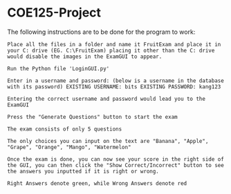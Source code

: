 # COE125-Project
The following instructions are to be done for the program to work:

    Place all the files in a folder and name it FruitExam and place it in your C: drive (EG. C:\FruitExam) placing it other than the C: drive would disable the images in the ExamGUI to appear.

    Run the Python file 'LoginGUI.py'

    Enter in a username and password: (below is a username in the database with its password) EXISTING USERNAME: bits EXISTING PASSWORD: kang123

    Entering the correct username and password would lead you to the ExamGUI

    Press the "Generate Questions" button to start the exam

    The exam consists of only 5 questions

    The only choices you can input on the text are "Banana", "Apple", "Grape", "Orange", "Mango", "Watermelon"

    Once the exam is done, you can now see your score in the right side of the GUI, you can then click the "Show Correct/Incorrect" button to see the answers you inputted if it is right or wrong.

    Right Answers denote green, while Wrong Answers denote red
